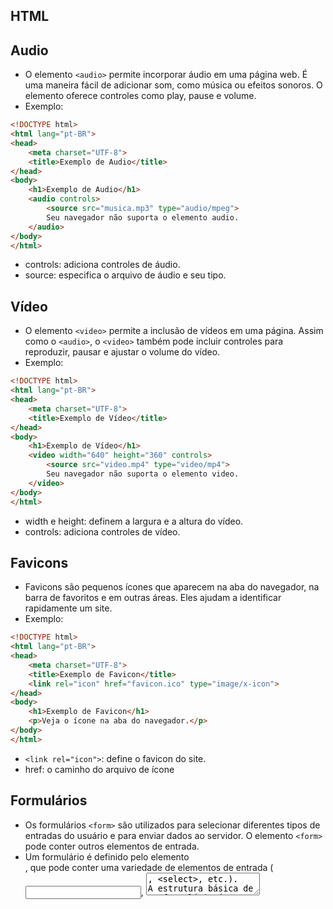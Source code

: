 ## HTML
## Audio
- O elemento ```<audio>``` permite incorporar áudio em uma página web. É uma maneira fácil de adicionar som, como música ou efeitos sonoros. O elemento oferece controles como play, pause e volume.
- Exemplo:
```html
<!DOCTYPE html>
<html lang="pt-BR">
<head>
    <meta charset="UTF-8">
    <title>Exemplo de Audio</title>
</head>
<body>
    <h1>Exemplo de Audio</h1>
    <audio controls>
        <source src="musica.mp3" type="audio/mpeg">
        Seu navegador não suporta o elemento audio.
    </audio>
</body>
</html>
```
- controls: adiciona controles de áudio.
- source: especifica o arquivo de áudio e seu tipo.

## Vídeo
- O elemento ```<video>``` permite a inclusão de vídeos em uma página. Assim como o ```<audio>```, o ```<video>``` também pode incluir controles para reproduzir, pausar e ajustar o volume do vídeo.
- Exemplo:
```html
<!DOCTYPE html>
<html lang="pt-BR">
<head>
    <meta charset="UTF-8">
    <title>Exemplo de Vídeo</title>
</head>
<body>
    <h1>Exemplo de Vídeo</h1>
    <video width="640" height="360" controls>
        <source src="video.mp4" type="video/mp4">
        Seu navegador não suporta o elemento video.
    </video>
</body>
</html>
```
- width e height: definem a largura e a altura do vídeo.
- controls: adiciona controles de vídeo.

## Favicons
- Favicons são pequenos ícones que aparecem na aba do navegador, na barra de favoritos e em outras áreas. Eles ajudam a identificar rapidamente um site.
- Exemplo:
```html
<!DOCTYPE html>
<html lang="pt-BR">
<head>
    <meta charset="UTF-8">
    <title>Exemplo de Favicon</title>
    <link rel="icon" href="favicon.ico" type="image/x-icon">
</head>
<body>
    <h1>Exemplo de Favicon</h1>
    <p>Veja o ícone na aba do navegador.</p>
</body>
</html>

```
- ```<link rel="icon">```: define o favicon do site.
- href: o caminho do arquivo de ícone

## Formulários
- Os formulários ```<form>``` são utilizados para selecionar diferentes tipos de entradas do usuário e para enviar dados ao servidor. O elemento ```<form>``` pode conter outros elementos de entrada.
- Um formulário é definido pelo elemento <form>, que pode conter uma variedade de elementos de entrada (<input>, <textarea>, <select>, etc.). A estrutura básica de um formulário é a seguinte:
```html
    <form action="URL_DO_SERVIDOR" method="POST">
    <!-- Elementos de entrada -->
</form>
```
- action: Especifica o URL para onde os dados do formulário serão enviados quando o formulário for enviado.
- method: Define o método HTTP a ser usado ao enviar o formulário. Os métodos mais comuns são:
  - GET: Os dados são enviados na URL e são visíveis. É usado para solicitações que não alteram o estado do servidor.
  - POST: Os dados são enviados no corpo da requisição e não são visíveis na URL. É usado para enviar dados sensíveis ou para ações que modificam o estado do servidor.
- Principais Elementos de Entrada:
- <input>: Permite a entrada de dados. Os tipos de entrada incluem texto, senha, e-mail, número, arquivo, entre outros.
- <textarea>: Um campo de texto para entradas de múltiplas linhas.
- <select>: Um menu suspenso para selecionar uma opção dentre várias.
- <button>: Um botão que pode ser configurado para enviar o formulário ou executar ações JavaScript.  
